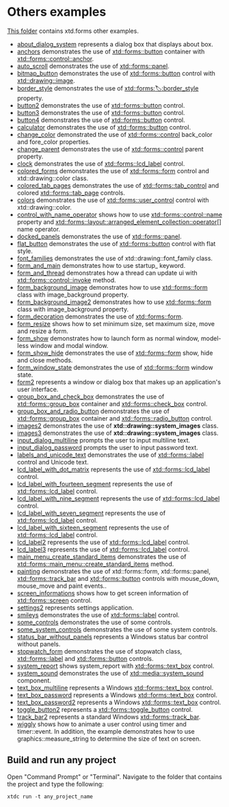 # Others examples

[This folder](.) contains xtd.forms other examples.

* [about_dialog_system](about_dialog_system/README.md) represents a dialog box that displays about box.
* [anchors](anchors/README.md) demonstrates the use of [xtd::forms::button](https://gammasoft71.github.io/xtd/reference_guides/latest/classxtd_1_1forms_1_1button.html) container with [xtd::forms::control::anchor](https://gammasoft71.github.io/xtd/reference_guides/latest/classxtd_1_1forms_1_1tool__bar.html).
* [auto_scroll](auto_scroll/README.md) demonstrates the use of [xtd::forms::panel](https://gammasoft71.github.io/xtd/reference_guides/latest/classxtd_1_1forms_1_1panel.html).
* [bitmap_button](bitmap_button/README.md) demonstrates the use of [xtd::forms::button](https://gammasoft71.github.io/xtd/reference_guides/latest/classxtd_1_1forms_1_1button.html) control with [xtd::drawing::image](https://gammasoft71.github.io/xtd/reference_guides/latest/classxtd_1_1drawing_1_1image.html).
* [border_style](border_style/README.md) demonstrates the use of [xtd::forms::label::border_style](https://gammasoft71.github.io/xtd/reference_guides/latest/classxtd_1_1forms_1_1label.html#a572b81ed9b6e7ba3a3b97501aeb43c69) property.
* [button2](button2/README.md) demonstrates the use of [xtd::forms::button](https://gammasoft71.github.io/xtd/reference_guides/latest/classxtd_1_1forms_1_1button.html) control.
* [button3](button3/README.md) demonstrates the use of [xtd::forms::button](https://gammasoft71.github.io/xtd/reference_guides/latest/classxtd_1_1forms_1_1button.html) control.
* [button4](button4/README.md) demonstrates the use of [xtd::forms::button](https://gammasoft71.github.io/xtd/reference_guides/latest/classxtd_1_1forms_1_1button.html) control.
* [calculator](calculator/README.md) demonstrates the use of [xtd::forms::button](https://gammasoft71.github.io/xtd/reference_guides/latest/classxtd_1_1forms_1_1button.html) control.
* [change_color](change_color/README.md) demonstrated the use of [xtd::forms::control](https://gammasoft71.github.io/xtd/reference_guides/latest/classxtd_1_1forms_1_1control.html) back_color and fore_color properties.
* [change_parent](change_parent/README.md) demonstrates the use of [xtd::forms::control](https://gammasoft71.github.io/xtd/reference_guides/latest/classxtd_1_1forms_1_1control.html) parent property.
* [clock](clock/README.md) demonstrates the use of [xtd::forms::lcd_label](https://gammasoft71.github.io/xtd/reference_guides/latest/classxtd_1_1forms_1_1lcd__label.html) control.
* [colored_forms](colored_forms/README.md) demonstrates the use of [xtd::forms::form](https://gammasoft71.github.io/xtd/reference_guides/latest/classxtd_1_1forms_1_1form.html) control and xtd::drawing::color class.
* [colored_tab_pages](colored_tab_pages/README.md) demonstrates the use of [xtd::forms::tab_control](https://gammasoft71.github.io/xtd/reference_guides/latest/classxtd_1_1forms_1_1tab__control.html) and colored [xtd::forms::tab_page](https://gammasoft71.github.io/xtd/reference_guides/latest/classxtd_1_1forms_1_1tab__page.html) controls.
* [colors](colors/README.md) demonstrates the use of [xtd::forms::user_control](https://gammasoft71.github.io/xtd/reference_guides/latest/classxtd_1_1forms_1_1user__control.html) control with xtd::drawing::color.
* [control_with_name_operator](control_with_name_operator/README.md) shows how to use [xtd::forms::control::name](https://gammasoft71.github.io/xtd/reference_guides/latest/classxtd_1_1forms_1_1control.html#a4ae2e76ab88ca4f8a08c4280d4ea639a) property and [xtd::forms::layout::arranged_element_collection::operator\[\]](https://gammasoft71.github.io/xtd/reference_guides/latest/classxtd_1_1forms_1_1control_1_1control__collection.html#ac25fcb076d440f3867c26c45001920c9) name operator.
* [docked_panels](docked_panels/README.md) demonstrates the use of [xtd::forms::panel](https://gammasoft71.github.io/xtd/reference_guides/latest/classxtd_1_1forms_1_1panel.html).
* [flat_button](flat_button/README.md) demonstrates the use of [xtd::forms::button](https://gammasoft71.github.io/xtd/reference_guides/latest/classxtd_1_1forms_1_1button.html) control with flat style.
* [font_families](font_families/README.md) demonstrates the use of xtd::drawing::font_family class.
* [form_and_main](form_and_main/README.md) demonstrates how to use startup_ keyword.
* [form_and_thread](form_and_thread/README.md) demonstrates how a thread can update ui with [xtd::forms::control::invoke](https://gammasoft71.github.io/xtd/reference_guides/latest/classxtd_1_1forms_1_1control.html#a17ec51282322d8387937dc8dad438e32) method.
* [form_background_image](form_background_image/README.md) demonstrates how to use [xtd::forms::form](https://gammasoft71.github.io/xtd/reference_guides/latest/classxtd_1_1forms_1_1form.html) class with image_background property.
* [form_background_image2](form_background_image2/README.md) demonstrates how to use [xtd::forms::form](https://gammasoft71.github.io/xtd/reference_guides/latest/classxtd_1_1forms_1_1form.html) class with image_background property.
* [form_decoration](form_decoration/README.md) demonstrates the use of [xtd::forms::form](https://gammasoft71.github.io/xtd/reference_guides/latest/classxtd_1_1forms_1_1form.html).
* [form_resize](form_resize/README.md) shows how to set minimum size, set maximum size, move and resize a form.
* [form_show](form_show/README.md) demonstrates how to launch form as normal window, model-less window and modal window.
* [form_show_hide](form_show_hide/README.md) demonstrates the use of [xtd::forms::form](https://gammasoft71.github.io/xtd/reference_guides/latest/classxtd_1_1forms_1_1form.html) show, hide and close methods.
* [form_window_state](form_window_state/README.md) demonstrates the use of [xtd::forms::form](https://gammasoft71.github.io/xtd/reference_guides/latest/classxtd_1_1forms_1_1form.html) window state.
* [form2](form2/README.md) represents a window or dialog box that makes up an application's user interface.
* [group_box_and_check_box](group_box_and_check_box/README.md) demonstrates the use of [xtd::forms::group_box](https://gammasoft71.github.io/xtd/reference_guides/latest/classxtd_1_1forms_1_1group__box.html) container and [xtd::forms::check_box](https://gammasoft71.github.io/xtd/reference_guides/latest/classxtd_1_1forms_1_1check__box.html) control.
* [group_box_and_radio_button](group_box_and_radio_button/README.md) demonstrates the use of [xtd::forms::group_box](https://gammasoft71.github.io/xtd/reference_guides/latest/classxtd_1_1forms_1_1group__box.html) container and [xtd::forms::radio_button](https://gammasoft71.github.io/xtd/reference_guides/latest/classxtd_1_1forms_1_1radio__button.html) control.
* [images2](images2/README.md) demonstrates the use of **xtd::drawing::system_images** class.
* [images3](images3/README.md) demonstrates the use of **xtd::drawing::system_images** class.
* [input_dialog_multiline](input_dialog_multiline/README.md) prompts the user to input multiline text.
* [input_dialog_password](input_dialog_password/README.md) prompts the user to input password text.
* [labels_and_unicode_text](labels_and_unicode_text/README.md) demonstrates the use of [xtd::forms::label](https://gammasoft71.github.io/xtd/reference_guides/latest/classxtd_1_1forms_1_1label.html) control and Unicode text.
* [lcd_label_with_dot_matrix](lcd_label_with_dot_matrix/README.md) represents the use of [xtd::forms::lcd_label](https://gammasoft71.github.io/xtd/reference_guides/latest/classxtd_1_1forms_1_1lcd__label.html) control.
* [lcd_label_with_fourteen_segment](lcd_label_with_fourteen_segment/README.md) represents the use of [xtd::forms::lcd_label](https://gammasoft71.github.io/xtd/reference_guides/latest/classxtd_1_1forms_1_1lcd__label.html) control.
* [lcd_label_with_nine_segment](lcd_label_with_nine_segment/README.md) represents the use of [xtd::forms::lcd_label](https://gammasoft71.github.io/xtd/reference_guides/latest/classxtd_1_1forms_1_1lcd__label.html) control.
* [lcd_label_with_seven_segment](lcd_label_with_seven_segment/README.md) represents the use of [xtd::forms::lcd_label](https://gammasoft71.github.io/xtd/reference_guides/latest/classxtd_1_1forms_1_1lcd__label.html) control.
* [lcd_label_with_sixteen_segment](lcd_label_with_sixteen_segment/README.md) represents the use of [xtd::forms::lcd_label](https://gammasoft71.github.io/xtd/reference_guides/latest/classxtd_1_1forms_1_1lcd__label.html) control.
* [lcd_label2](lcd_label2/README.md) represents the use of [xtd::forms::lcd_label](https://gammasoft71.github.io/xtd/reference_guides/latest/classxtd_1_1forms_1_1lcd__label.html) control.
* [lcd_label3](lcd_label3/README.md) represents the use of [xtd::forms::lcd_label](https://gammasoft71.github.io/xtd/reference_guides/latest/classxtd_1_1forms_1_1lcd__label.html) control.
* [main_menu_create_standard_items](main_menu_create_standard_items/README.md) demonstrates the use of [xtd::forms::main_menu::create_standard_items](https://gammasoft71.github.io/xtd/reference_guides/latest/classxtd_1_1forms_1_1main__menu.html#a6bbc2f6a58ca79e0329f882c3cef77e1) method.
* [painting](painting/README.md) demonstrates the use of xtd::forms::form, xtd::forms::panel, [xtd::forms::track_bar](https://gammasoft71.github.io/xtd/reference_guides/latest/classxtd_1_1forms_1_1track__bar.html) and [xtd::forms::button](https://gammasoft71.github.io/xtd/reference_guides/latest/classxtd_1_1forms_1_1button.html) controls with mouse_down, mouse_move and paint events..
* [screen_informations](screen_informations/README.md) shows how to get screen information of [xtd::forms::screen](https://gammasoft71.github.io/xtd/reference_guides/latest/classxtd_1_1forms_1_1screen.html) control.
* [settings2](settings_example2/README.md) represents settings application.
* [smileys](smileys/README.md) demonstrates the use of [xtd::forms::label](https://gammasoft71.github.io/xtd/reference_guides/latest/classxtd_1_1forms_1_1label.html) control.
* [some_controls](some_controls/README.md) demonstrates the use of some controls.
* [some_system_controls](some_system_controls/README.md) demonstrates the use of some system controls.
* [status_bar_without_panels](status_bar_without_panels/README.md) represents a Windows status bar control without panels.
* [stopwatch_form](stopwatch_form/README.md) demonstrates the use of stopwatch class, [xtd::forms::label](https://gammasoft71.github.io/xtd/reference_guides/latest/classxtd_1_1forms_1_1label.html) and [xtd::forms::button](https://gammasoft71.github.io/xtd/reference_guides/latest/classxtd_1_1forms_1_1button.html) controls.
* [system_report](system_report/README.md) shows system_report with [xtd::forms::text_box](https://gammasoft71.github.io/xtd/reference_guides/latest/classxtd_1_1forms_1_1text__box.html) control.
* [system_sound](system_sound/README.md) demonstrates the use of [xtd::media::system_sound](https://gammasoft71.github.io/xtd/reference_guides/latest/classxtd_1_1media_1_1system__sound.html) component.
* [text_box_multiline](text_box_multiline/README.md) represents a Windows [xtd::forms::text_box](https://gammasoft71.github.io/xtd/reference_guides/latest/classxtd_1_1forms_1_1text__box.html) control.
* [text_box_password](text_box_password/README.md) represents a Windows [xtd::forms::text_box](https://gammasoft71.github.io/xtd/reference_guides/latest/classxtd_1_1forms_1_1text__box.html) control.
* [text_box_password2](text_box_password2/README.md) represents a Windows [xtd::forms::text_box](https://gammasoft71.github.io/xtd/reference_guides/latest/classxtd_1_1forms_1_1text__box.html) control.
* [toggle_button2](toggle_button2/README.md) represents a [xtd::forms::toggle_button](https://gammasoft71.github.io/xtd/reference_guides/latest/classxtd_1_1forms_1_1toggle__button.html) control.
* [track_bar2](track_bar2/README.md) represents a standard Windows [xtd::forms::track_bar](https://gammasoft71.github.io/xtd/reference_guides/latest/classxtd_1_1forms_1_1track__bar.html).
* [wiggly](wiggly/README.md) shows how to animate a user control using timer and timer::event. In addition, the example demonstrates how to use graphics::measure_string to determine the size of text on screen.

## Build and run any project

Open "Command Prompt" or "Terminal". Navigate to the folder that contains the project and type the following:

```shell
xtdc run -t any_project_name
```
